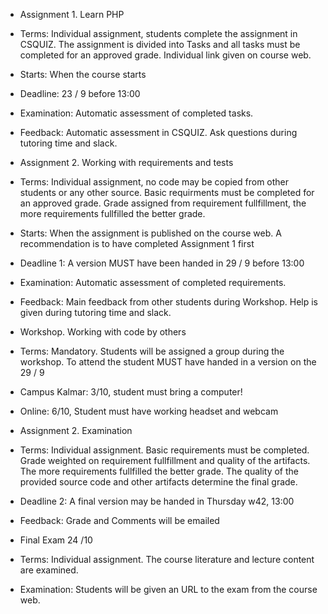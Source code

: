 * Assignment 1. Learn PHP
  * Terms: Individual assignment, students complete the assignment in CSQUIZ. The assignment is divided into Tasks and all tasks must be completed for an approved grade. Individual link given on course web. 
  * Starts: When the course starts
  * Deadline: 23 / 9 before 13:00
  * Examination: Automatic assessment of completed tasks.
  * Feedback: Automatic assessment in CSQUIZ. Ask questions during tutoring time and slack.
 
 * Assignment 2. Working with requirements and tests
  * Terms: Individual assignment, no code may be copied from other students or any other source. 
    Basic requirments must be completed for an approved grade. Grade assigned from requirement fullfillment, the more requirements fullfilled the better grade.
  * Starts: When the assignment is published on the course web. A recommendation is to have completed Assignment 1 first
  * Deadline 1: A version MUST have been handed in 29 / 9 before 13:00
  * Examination: Automatic assessment of completed requirements. 
  * Feedback: Main feedback from other students during Workshop. Help is given during tutoring time and slack.
 
 * Workshop. Working with code by others
  * Terms: Mandatory. Students will be assigned a group during the workshop. To attend the student MUST have handed in a version on the 29 / 9
  * Campus Kalmar: 3/10, student must bring a computer!
  * Online: 6/10, Student must have working headset and webcam

 * Assignment 2. Examination
  * Terms: Individual assignment. Basic requirements must be completed. Grade weighted on requirement fullfillment and quality of the artifacts. The more requirements fullfilled the better grade. The quality of the provided source code and other artifacts determine the final grade.
  * Deadline 2: A final version may be handed in Thursday w42, 13:00
  * Feedback: Grade and Comments will be emailed 

 * Final Exam 24 /10
  * Terms: Individual assignment. The course literature and lecture content are examined.
  * Examination: Students will be given an URL to the exam from the course web.
